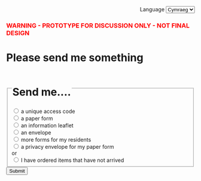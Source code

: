 <div class="govuk-form-group" align="right">
  <label class="govuk-label" for="sort">
    Language
  </label>
  <select class="govuk-select" id="sort" name="sort">
    <option value="published">English</option>
    <option value="updated" selected>Cymraeg</option>
    <option value="views">Scots</option>
  </select>
</div>

<h3 class="govuk-heading-s"><font color="red">WARNING - PROTOTYPE FOR DISCUSSION ONLY - NOT FINAL DESIGN</font></h3>

# Please send me something

<div class="govuk-form-group">
  <fieldset class="govuk-fieldset">
    <legend class="govuk-fieldset__legend govuk-fieldset__legend--xl">
      <h1 class="govuk-fieldset__heading">
        Send me....
      </h1>
    </legend>
    <div class="govuk-radios">
      <div class="govuk-radios__item">
        <input class="govuk-radios__input" id="where-do-you-live-1" name="where-do-you-live" type="radio" value="england">
        <label class="govuk-label govuk-radios__label" for="where-do-you-live-1">
          a unique access code
        </label>
      </div>
      <div class="govuk-radios__item">
        <input class="govuk-radios__input" id="where-do-you-live-2" name="where-do-you-live" type="radio" value="scotland">
        <label class="govuk-label govuk-radios__label" for="where-do-you-live-2">
          a paper form
        </label>
      </div>
      <div class="govuk-radios__item">
        <input class="govuk-radios__input" id="where-do-you-live-3" name="where-do-you-live" type="radio" value="wales">
        <label class="govuk-label govuk-radios__label" for="where-do-you-live-3">
          an information leaflet
        </label>
      </div>
      <div class="govuk-radios__item">
        <input class="govuk-radios__input" id="where-do-you-live-4" name="where-do-you-live" type="radio" value="northern-ireland">
        <label class="govuk-label govuk-radios__label" for="where-do-you-live-4">
          an envelope
        </label>
      </div>
      <div class="govuk-radios__item">
        <input class="govuk-radios__input" id="where-do-you-live-4" name="where-do-you-live" type="radio" value="northern-ireland">
        <label class="govuk-label govuk-radios__label" for="where-do-you-live-4">
          more forms for my residents
        </label>
      </div>
      <div class="govuk-radios__item">
        <input class="govuk-radios__input" id="where-do-you-live-4" name="where-do-you-live" type="radio" value="northern-ireland">
        <label class="govuk-label govuk-radios__label" for="where-do-you-live-4">
          a privacy envelope for my paper form
        </label>
      </div>
      <div class="govuk-radios__divider">or</div>
     <div class="govuk-radios__item">
       <input class="govuk-radios__input" id="where-do-you-live-6" name="where-do-you-live" type="radio" value="abroad">
       <label class="govuk-label govuk-radios__label" for="where-do-you-live-6">
         I have ordered items that have not arrived
       </label>
     </div>
   </div>     
    </div>
  </fieldset>
</div>

<button type="submit" class="govuk-button">
  Submit
</button>
